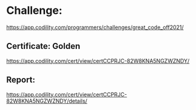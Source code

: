 ﻿# Challenge: 
https://app.codility.com/programmers/challenges/great_code_off2021/

## Certificate: Golden
https://app.codility.com/cert/view/certCCPRJC-82W8KNA5NGZWZNDY/

## Report:
https://app.codility.com/cert/view/certCCPRJC-82W8KNA5NGZWZNDY/details/
